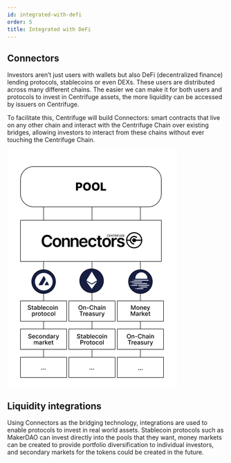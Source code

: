 ```yaml
---
id: integrated-with-defi
order: 5
title: Integrated with DeFi
---
```


## Connectors
Investors aren’t just users with wallets but also DeFi (decentralized finance) lending protocols, stablecoins or even DEXs. These users are distributed across many different chains. The easier we can make it for both users and protocols to invest in Centrifuge assets, the more liquidity can be accessed by issuers on Centrifuge.

To facilitate this, Centrifuge will build Connectors: smart contracts that live on any other chain and interact with the Centrifuge Chain over existing bridges, allowing investors to interact from these chains without ever touching the Centrifuge Chain.

![](./images/connectors.png#width=30%;)

## Liquidity integrations
Using Connectors as the bridging technology, integrations are used to enable protocols to invest in real world assets. Stablecoin protocols such as MakerDAO can invest directly into the pools that they want, money markets can be created to provide portfolio diversification to individual investors, and  secondary markets for the tokens could be created in the future.

